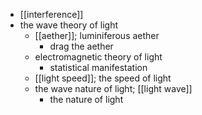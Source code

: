 - [[interference]]
- the wave theory of light
    - [[aether]]; luminiferous aether
        - drag the aether
    - electromagnetic theory of light
        - statistical manifestation
    - [[light speed]]; the speed of light
    - the wave nature of light; [[light wave]]
        - the nature of light
